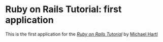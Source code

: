 # Ruby on Rails Tutorial: first application

This is the first application for the [*Ruby on Rails Tutorial*](http://railstutorial.org) by [Michael Hartl](http://m,ichaelhartl.com)

